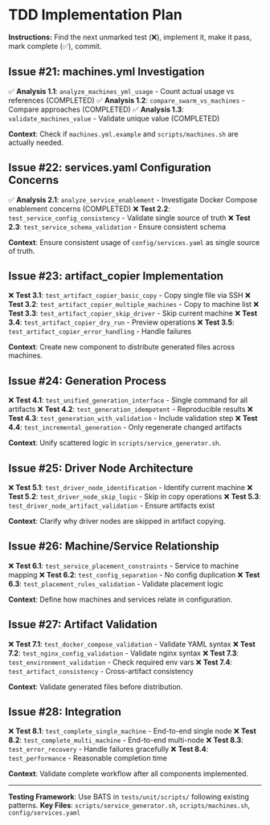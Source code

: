 # TDD Implementation Plan

**Instructions:** Find the next unmarked test (❌), implement it, make it pass, mark complete (✅), commit.

## Issue #21: machines.yml Investigation

✅ **Analysis 1.1**: `analyze_machines_yml_usage` - Count actual usage vs references (COMPLETED)
✅ **Analysis 1.2**: `compare_swarm_vs_machines` - Compare approaches (COMPLETED)
✅ **Analysis 1.3**: `validate_machines_value` - Validate unique value (COMPLETED)

**Context**: Check if `machines.yml.example` and `scripts/machines.sh` are actually needed.

## Issue #22: services.yaml Configuration Concerns

✅ **Analysis 2.1**: `analyze_service_enablement` - Investigate Docker Compose enablement concerns (COMPLETED)
❌ **Test 2.2**: `test_service_config_consistency` - Validate single source of truth
❌ **Test 2.3**: `test_service_schema_validation` - Ensure consistent schema

**Context**: Ensure consistent usage of `config/services.yaml` as single source of truth.

## Issue #23: artifact_copier Implementation

❌ **Test 3.1**: `test_artifact_copier_basic_copy` - Copy single file via SSH
❌ **Test 3.2**: `test_artifact_copier_multiple_machines` - Copy to machine list
❌ **Test 3.3**: `test_artifact_copier_skip_driver` - Skip current machine
❌ **Test 3.4**: `test_artifact_copier_dry_run` - Preview operations
❌ **Test 3.5**: `test_artifact_copier_error_handling` - Handle failures

**Context**: Create new component to distribute generated files across machines.

## Issue #24: Generation Process

❌ **Test 4.1**: `test_unified_generation_interface` - Single command for all artifacts
❌ **Test 4.2**: `test_generation_idempotent` - Reproducible results
❌ **Test 4.3**: `test_generation_with_validation` - Include validation step
❌ **Test 4.4**: `test_incremental_generation` - Only regenerate changed artifacts

**Context**: Unify scattered logic in `scripts/service_generator.sh`.

## Issue #25: Driver Node Architecture

❌ **Test 5.1**: `test_driver_node_identification` - Identify current machine
❌ **Test 5.2**: `test_driver_node_skip_logic` - Skip in copy operations
❌ **Test 5.3**: `test_driver_node_artifact_validation` - Ensure artifacts exist

**Context**: Clarify why driver nodes are skipped in artifact copying.

## Issue #26: Machine/Service Relationship

❌ **Test 6.1**: `test_service_placement_constraints` - Service to machine mapping
❌ **Test 6.2**: `test_config_separation` - No config duplication
❌ **Test 6.3**: `test_placement_rules_validation` - Validate placement logic

**Context**: Define how machines and services relate in configuration.

## Issue #27: Artifact Validation

❌ **Test 7.1**: `test_docker_compose_validation` - Validate YAML syntax
❌ **Test 7.2**: `test_nginx_config_validation` - Validate nginx syntax
❌ **Test 7.3**: `test_environment_validation` - Check required env vars
❌ **Test 7.4**: `test_artifact_consistency` - Cross-artifact consistency

**Context**: Validate generated files before distribution.

## Issue #28: Integration

❌ **Test 8.1**: `test_complete_single_machine` - End-to-end single node
❌ **Test 8.2**: `test_complete_multi_machine` - End-to-end multi-node
❌ **Test 8.3**: `test_error_recovery` - Handle failures gracefully
❌ **Test 8.4**: `test_performance` - Reasonable completion time

**Context**: Validate complete workflow after all components implemented.

---

**Testing Framework**: Use BATS in `tests/unit/scripts/` following existing patterns.
**Key Files**: `scripts/service_generator.sh`, `scripts/machines.sh`, `config/services.yaml`
